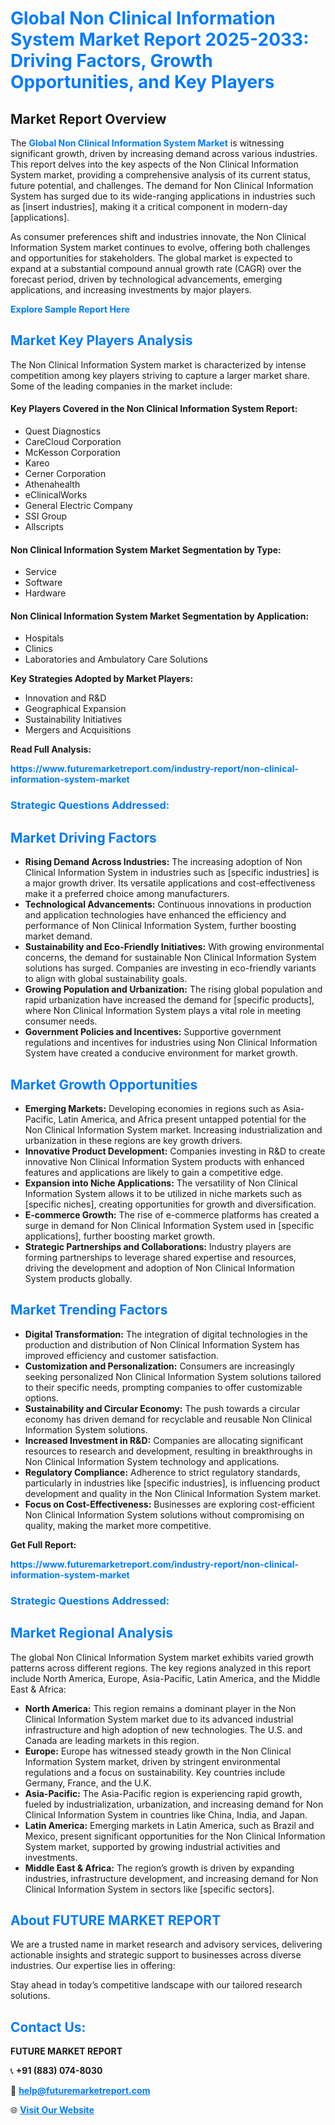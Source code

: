 <h1 style="color: #007BFF;">Global Non Clinical Information System Market Report 2025-2033: Driving Factors, Growth Opportunities, and Key Players</h1>

<section id="overview">
<h2>Market Report Overview</h2>
<p>The <a href="https://www.futuremarketreport.com/industry-report/non-clinical-information-system-market" style="color: #007BFF; text-decoration: none;"><strong>Global Non Clinical Information System Market</strong></a> is witnessing significant growth, driven by increasing demand across various industries. This report delves into the key aspects of the Non Clinical Information System market, providing a comprehensive analysis of its current status, future potential, and challenges. The demand for Non Clinical Information System has surged due to its wide-ranging applications in industries such as [insert industries], making it a critical component in modern-day [applications].</p>
<p>As consumer preferences shift and industries innovate, the Non Clinical Information System market continues to evolve, offering both challenges and opportunities for stakeholders. The global market is expected to expand at a substantial compound annual growth rate (CAGR) over the forecast period, driven by technological advancements, emerging applications, and increasing investments by major players.</p>
</section>

<section id="overview">
<p><a href="https://www.futuremarketreport.com/request-sample/reportId=63722" style="color: #007BFF; text-decoration: none;"><strong>Explore Sample Report Here</strong></a></p>
</section>

<section id="key-players">
<h2 style="color: #007BFF;">Market Key Players Analysis</h2>
<p>The Non Clinical Information System market is characterized by intense competition among key players striving to capture a larger market share. Some of the leading companies in the market include:</p>
<h4>Key Players Covered in the Non Clinical Information System Report:</h4>
<ul><li>Quest Diagnostics</li><li>CareCloud Corporation</li><li>McKesson Corporation</li><li>Kareo</li><li>Cerner Corporation</li><li>Athenahealth</li><li>eClinicalWorks</li><li>General Electric Company</li><li>SSI Group</li><li>Allscripts</li></ul>
<h4>Non Clinical Information System Market Segmentation by Type:</h4>
<ul><li>Service</li><li>Software</li><li>Hardware</li></ul>

<h4>Non Clinical Information System Market Segmentation by Application:</h4>
<ul><li>Hospitals</li><li>Clinics</li><li>Laboratories and Ambulatory Care Solutions</li></ul>
<p><strong>Key Strategies Adopted by Market Players:</strong></p>
<ul>
<li>Innovation and R&D</li>
<li>Geographical Expansion</li>
<li>Sustainability Initiatives</li>
<li>Mergers and Acquisitions</li>
</ul>
</section>

<section>
<p><strong>Read Full Analysis: </strong></p><a href="https://www.futuremarketreport.com/industry-report/non-clinical-information-system-market" style="color: #007BFF; text-decoration: none;"><strong>https://www.futuremarketreport.com/industry-report/non-clinical-information-system-market</strong></a>
<h3 style="color: #007BFF;">Strategic Questions Addressed:</h3>
</section>

<section id="driving-factors">
<h2 style="color: #007BFF;">Market Driving Factors</h2>
<ul>
<li><strong>Rising Demand Across Industries:</strong> The increasing adoption of Non Clinical Information System in industries such as [specific industries] is a major growth driver. Its versatile applications and cost-effectiveness make it a preferred choice among manufacturers.</li>
<li><strong>Technological Advancements:</strong> Continuous innovations in production and application technologies have enhanced the efficiency and performance of Non Clinical Information System, further boosting market demand.</li>
<li><strong>Sustainability and Eco-Friendly Initiatives:</strong> With growing environmental concerns, the demand for sustainable Non Clinical Information System solutions has surged. Companies are investing in eco-friendly variants to align with global sustainability goals.</li>
<li><strong>Growing Population and Urbanization:</strong> The rising global population and rapid urbanization have increased the demand for [specific products], where Non Clinical Information System plays a vital role in meeting consumer needs.</li>
<li><strong>Government Policies and Incentives:</strong> Supportive government regulations and incentives for industries using Non Clinical Information System have created a conducive environment for market growth.</li>
</ul>
</section>

<section id="growth-opportunities">
<h2 style="color: #007BFF;">Market Growth Opportunities</h2>
<ul>
<li><strong>Emerging Markets:</strong> Developing economies in regions such as Asia-Pacific, Latin America, and Africa present untapped potential for the Non Clinical Information System market. Increasing industrialization and urbanization in these regions are key growth drivers.</li>
<li><strong>Innovative Product Development:</strong> Companies investing in R&D to create innovative Non Clinical Information System products with enhanced features and applications are likely to gain a competitive edge.</li>
<li><strong>Expansion into Niche Applications:</strong> The versatility of Non Clinical Information System allows it to be utilized in niche markets such as [specific niches], creating opportunities for growth and diversification.</li>
<li><strong>E-commerce Growth:</strong> The rise of e-commerce platforms has created a surge in demand for Non Clinical Information System used in [specific applications], further boosting market growth.</li>
<li><strong>Strategic Partnerships and Collaborations:</strong> Industry players are forming partnerships to leverage shared expertise and resources, driving the development and adoption of Non Clinical Information System products globally.</li>
</ul>
</section>

<section id="trending-factors">
<h2 style="color: #007BFF;">Market Trending Factors</h2>
<ul>
<li><strong>Digital Transformation:</strong> The integration of digital technologies in the production and distribution of Non Clinical Information System has improved efficiency and customer satisfaction.</li>
<li><strong>Customization and Personalization:</strong> Consumers are increasingly seeking personalized Non Clinical Information System solutions tailored to their specific needs, prompting companies to offer customizable options.</li>
<li><strong>Sustainability and Circular Economy:</strong> The push towards a circular economy has driven demand for recyclable and reusable Non Clinical Information System solutions.</li>
<li><strong>Increased Investment in R&D:</strong> Companies are allocating significant resources to research and development, resulting in breakthroughs in Non Clinical Information System technology and applications.</li>
<li><strong>Regulatory Compliance:</strong> Adherence to strict regulatory standards, particularly in industries like [specific industries], is influencing product development and quality in the Non Clinical Information System market.</li>
<li><strong>Focus on Cost-Effectiveness:</strong> Businesses are exploring cost-efficient Non Clinical Information System solutions without compromising on quality, making the market more competitive.</li>
</ul>
</section>

<section>
<p><strong>Get Full Report: </strong></p><a href="https://www.futuremarketreport.com/industry-report/non-clinical-information-system-market" style="color: #007BFF; text-decoration: none;"><strong>https://www.futuremarketreport.com/industry-report/non-clinical-information-system-market</strong></a>
<h3 style="color: #007BFF;">Strategic Questions Addressed:</h3>
</section>


<section id="regional-analysis">
<h2 style="color: #007BFF;">Market Regional Analysis</h2>
<p>The global Non Clinical Information System market exhibits varied growth patterns across different regions. The key regions analyzed in this report include North America, Europe, Asia-Pacific, Latin America, and the Middle East & Africa:</p>
<ul>
<li><strong>North America:</strong> This region remains a dominant player in the Non Clinical Information System market due to its advanced industrial infrastructure and high adoption of new technologies. The U.S. and Canada are leading markets in this region.</li>
<li><strong>Europe:</strong> Europe has witnessed steady growth in the Non Clinical Information System market, driven by stringent environmental regulations and a focus on sustainability. Key countries include Germany, France, and the U.K.</li>
<li><strong>Asia-Pacific:</strong> The Asia-Pacific region is experiencing rapid growth, fueled by industrialization, urbanization, and increasing demand for Non Clinical Information System in countries like China, India, and Japan.</li>
<li><strong>Latin America:</strong> Emerging markets in Latin America, such as Brazil and Mexico, present significant opportunities for the Non Clinical Information System market, supported by growing industrial activities and investments.</li>
<li><strong>Middle East & Africa:</strong> The region’s growth is driven by expanding industries, infrastructure development, and increasing demand for Non Clinical Information System in sectors like [specific sectors].</li>
</ul>
</section>

<footer>
<h2 style="color: #007BFF;">About FUTURE MARKET REPORT</h2>
<p>We are a trusted name in market research and advisory services, delivering actionable insights and strategic support to businesses across diverse industries. Our expertise lies in offering:</p>

<p>Stay ahead in today’s competitive landscape with our tailored research solutions.</p>

<h2 style="color: #007BFF;">Contact Us:</h2>
<p><strong>FUTURE MARKET REPORT</strong></p>
<p>📞 <strong>+91 (883) 074-8030</strong></p>
<p>📧 <strong><a href="mailto:help@futuremarketreport.com" style="color: #007BFF;">help@futuremarketreport.com</a></strong></p>
<p>🌐 <strong><a href="https://www.futuremarketreport.com/" style="color: #007BFF;">Visit Our Website</a></strong></p>
</footer>